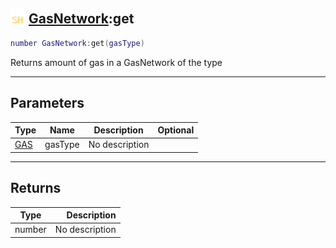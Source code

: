 ## <img src="../../.gitbook/assets/shared.png" width="24" height=24 /> [GasNetwork](https://iaswiki.rawr.dev/readme/gasnetwork):get

```lua
number GasNetwork:get(gasType)
```

Returns amount of gas in a GasNetwork of the type

------
## Parameters

| Type   | Name | Description | Optional |
| ------ | ---- | ----------- | -------: |
| [GAS](https://iaswiki.rawr.dev/readme/gas) | gasType | No description |  |


------
## Returns

| Type   | Description |
| ------ | ----------: |
| number | No description |

